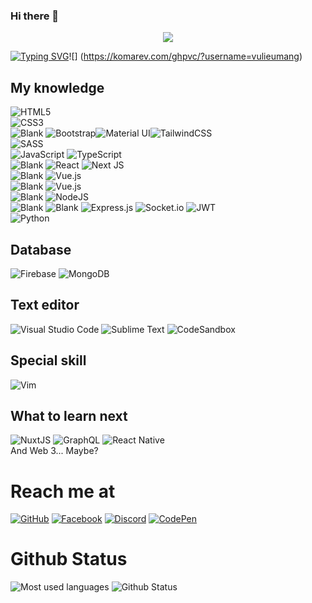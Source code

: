 ### Hi there 👋

<p align="center">
  <img src="https://media1.giphy.com/media/QX6ruFElzFdeIfblrg/giphy.gif?cid=ecf05e47jx2tbidt7kedj80rtesa3c7ytx0x6lxbdeaz6njr&rid=giphy.gif&ct=g">
</p>

[![Typing SVG](https://readme-typing-svg.herokuapp.com?font=&color=%23ED78F7&lines=I'm+Vulieumang++-+A+fullstack+developer)](https://git.io/typing-svg)![]
(https://komarev.com/ghpvc/?username=vulieumang)

## My knowledge

![HTML5](https://img.shields.io/badge/html5-%23E34F26.svg?style=for-the-badge&logo=html5&logoColor=white)  
![CSS3](https://img.shields.io/badge/css3-%231572B6.svg?style=for-the-badge&logo=css3&logoColor=white)  
![Blank](https://res.cloudinary.com/naptest/image/upload/v1635733940/transparent_gf0ywn.png)
![Bootstrap](https://img.shields.io/badge/bootstrap-%23563D7C.svg?style=for-the-badge&logo=bootstrap&logoColor=white)![Material UI](https://img.shields.io/badge/materialui-%230081CB.svg?style=for-the-badge&logo=material-ui&logoColor=white)![TailwindCSS](https://img.shields.io/badge/tailwindcss-%2338B2AC.svg?style=for-the-badge&logo=tailwind-css&logoColor=white)  
![SASS](https://img.shields.io/badge/SASS-hotpink.svg?style=for-the-badge&logo=SASS&logoColor=white)  
![JavaScript](https://img.shields.io/badge/javascript-%23323330.svg?style=for-the-badge&logo=javascript&logoColor=%23F7DF1E)
![TypeScript](https://img.shields.io/badge/typescript-%23007ACC.svg?style=for-the-badge&logo=typescript&logoColor=white)  
![Blank](https://res.cloudinary.com/naptest/image/upload/v1635733940/transparent_gf0ywn.png)
![React](https://img.shields.io/badge/react-%2320232a.svg?style=for-the-badge&logo=react&logoColor=%2361DAFB) 
![Next JS](https://img.shields.io/badge/Nextjs-black?style=for-the-badge&logo=next.js&logoColor=white)  
![Blank](https://res.cloudinary.com/naptest/image/upload/v1635733940/transparent_gf0ywn.png)
![Vue.js](https://img.shields.io/badge/vuejs-%2335495e.svg?style=for-the-badge&logo=vuedotjs&logoColor=%234FC08D)  
![Blank](https://res.cloudinary.com/naptest/image/upload/v1635733940/transparent_gf0ywn.png)
![Vue.js](https://img.shields.io/badge/svelte-%23f1413d.svg?style=for-the-badge&logo=svelte&logoColor=white)  
![Blank](https://res.cloudinary.com/naptest/image/upload/v1635733940/transparent_gf0ywn.png)
![NodeJS](https://img.shields.io/badge/node.js-6DA55F?style=for-the-badge&logo=node.js&logoColor=white)  
![Blank](https://res.cloudinary.com/naptest/image/upload/v1635733940/transparent_gf0ywn.png)
![Blank](https://res.cloudinary.com/naptest/image/upload/v1635733940/transparent_gf0ywn.png)
![Express.js](https://img.shields.io/badge/express.js-%23404d59.svg?style=for-the-badge&logo=express&logoColor=%2361DAFB)
![Socket.io](https://img.shields.io/badge/Socket.io-black?style=for-the-badge&logo=socket.io&badgeColor=010101)
![JWT](https://img.shields.io/badge/JWT-black?style=for-the-badge&logo=JSON%20web%20tokens)  
![Python](https://img.shields.io/badge/python-3670A0?style=for-the-badge&logo=python&logoColor=ffdd54)

## Database
![Firebase](https://img.shields.io/badge/firebase-%23039BE5.svg?style=for-the-badge&logo=firebase)
![MongoDB](https://img.shields.io/badge/MongoDB-%234ea94b.svg?style=for-the-badge&logo=mongodb&logoColor=white)

## Text editor
![Visual Studio Code](https://img.shields.io/badge/Visual%20Studio%20Code-0078d7.svg?style=for-the-badge&logo=visual-studio-code&logoColor=white)
![Sublime Text](https://img.shields.io/badge/sublime_text-%23575757.svg?style=for-the-badge&logo=sublime-text&logoColor=important)
![CodeSandbox](https://img.shields.io/badge/Codesandbox-040404?style=for-the-badge&logo=codesandbox&logoColor=DBDBDB)  

## Special skill
![Vim](https://img.shields.io/badge/VIM-%2311AB00.svg?style=for-the-badge&logo=vim&logoColor=white)

## What to learn next
![NuxtJS](https://img.shields.io/badge/Nuxtjs-black?style=for-the-badge&logo=nuxt.js&logoColor=white)
![GraphQL](https://img.shields.io/badge/-GraphQL-E10098?style=for-the-badge&logo=graphql&logoColor=white)
![React Native](https://img.shields.io/badge/react_native-%2320232a.svg?style=for-the-badge&logo=react&logoColor=%2361DAFB)  
And Web 3... Maybe?

# Reach me at
[![GitHub](https://img.shields.io/badge/github-%23121011.svg?style=for-the-badge&logo=github&logoColor=white)](https://github.com/vulieumang)
[![Facebook](https://img.shields.io/badge/Facebook-%231877F2.svg?style=for-the-badge&logo=Facebook&logoColor=white)](https://www.facebook.com/vulieumang)
[![Discord](https://img.shields.io/badge/Discord-%237289DA.svg?style=for-the-badge&logo=discord&logoColor=white)](https://discordapp.com/users/877882975855992852)
[![CodePen](https://img.shields.io/badge/CodePen-white?style=for-the-badge&logo=codepen&logoColor=black)](https://codepen.io/enaypi)

# Github Status
![Most used languages](https://github-readme-stats.vercel.app/api/top-langs/?username=vulieumang&layout=compact&theme=tokyonight&langs_count=6)
![Github Status](https://github-readme-stats.vercel.app/api?username=vulieumang&show_icons=true&theme=tokyonight)
